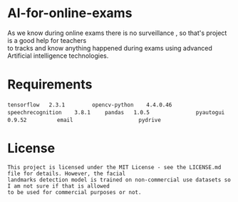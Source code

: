 # AI-for-online-exams
As we know during online exams there is no surveillance , so that's project is a good help for teachers<br>
to tracks and know anything happened during exams using advanced Artificial intelligence technologies.

# Requirements

```tensorflow	2.3.1        ``` 
```opencv-python	4.4.0.46	 ```
```speechrecognition	3.8.1	 ```
```pandas	1.0.5	           ```
```pyautogui	0.9.52	       ```
```email                    ```
```pydrive                  ```


# License 

```
This project is licensed under the MIT License - see the LICENSE.md file for details. However, the facial 
landmarks detection model is trained on non-commercial use datasets so I am not sure if that is allowed 
to be used for commercial purposes or not.
```

